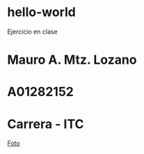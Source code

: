 # hello-world
Ejercicio en clase

# Mauro A. Mtz. Lozano
# A01282152
# Carrera - ITC


[Foto](https://github.com/m638-hue/hello-world/blob/08248363bc927fced76723bfaf007869acdea32b/paisaje-digital-en-atardecer_2560x1440_xtrafondos.com.jpg )
